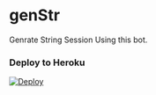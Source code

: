 # genStr
Genrate String Session Using this bot.


### Deploy to Heroku
[![Deploy](https://www.herokucdn.com/deploy/button.svg)](https://github.com/Pradhap7A/genStr)
